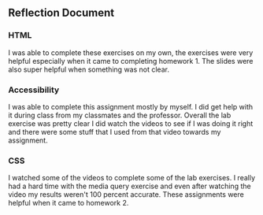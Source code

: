 ## Reflection Document

### HTML

I was able to complete these exercises on my own, the exercises were very helpful especially when it came to completing homework 1. The slides were also super helpful when something was not clear.

### Accessibility

I was able to complete this assignment mostly by myself. I did get help with it during class from my classmates and the professor. Overall the lab exercise was pretty clear I did watch the videos to see if I was doing it right and there were some stuff that I used from that video towards my assignment.

### CSS

I watched some of the videos to complete some of the lab exercises. I really had a hard time with the media query exercise and even after watching the video my results weren't 100 percent accurate.
These assignments were helpful when it came to homework 2.
